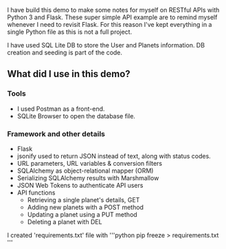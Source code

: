 I have build this demo to make some notes for myself on RESTful APIs with Python 3 and Flask. These super simple API example are to remind myself whenever I need to revisit Flask. For this reason I've kept everything in a single Python file as this is not a full project.

I have used SQL Lite DB to store the User and Planets information. DB creation and seeding is part of the code.
 
 

## What did I use in this demo?
### Tools
* I used Postman as a front-end.
* SQLite Browser to open the database file.
### Framework and other details
* Flask
* jsonify used to return JSON instead of text, along with status codes.
* URL parameters, URL variables & conversion filters
* SQLAlchemy as object-relational mapper (ORM)
* Serializing SQLAlchemy results with Marshmallow
* JSON Web Tokens to authenticate API users
* API functions
  * Retrieving a single planet's details, GET
  * Adding new planets with a POST method
  * Updating a planet using a PUT method
  * Deleting a planet with DEL

I created 'requirements.txt' file with
'''python
pip freeze > requirements.txt
'''
